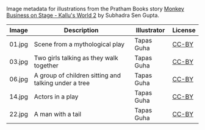 Image metadata for illustrations from the Pratham Books story [Monkey Business on Stage - Kallu's World 2](https://storyweaver.org.in/stories/934-monkey-business-on-stage-kallu-s-world-2) by Subhadra Sen Gupta.

Image | Description | Illustrator | License
----- | ----------- | ----------- | -------
01.jpg | Scene from a mythological play | Tapas Guha | [CC-BY](https://creativecommons.org/licenses/by/4.0/)
03.jpg | Two girls talking as they walk together | Tapas Guha | [CC-BY](https://creativecommons.org/licenses/by/4.0/)
06.jpg | A group of children sitting and talking under a tree | Tapas Guha | [CC-BY](https://creativecommons.org/licenses/by/4.0/)
14.jpg | Actors in a play | Tapas Guha | [CC-BY](https://creativecommons.org/licenses/by/4.0/)
22.jpg | A man with a tail | Tapas Guha | [CC-BY](https://creativecommons.org/licenses/by/4.0/)